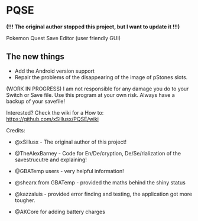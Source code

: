 # PQSE

**(!!! The original author stopped this project, but I want to update it !!!)**

Pokemon Quest Save Editor (user friendly GUI)

## The new things

+ Add the Android version support
+ Repair the problems of the disappearing of the image of pStones slots.

(WORK IN PROGRESS)
I am not responsible for any damage you do to your Switch or Save file. Use this program at your own risk.
Always have a backup of your savefile!

Interested? Check the wiki for a How to: https://github.com/xSillusx/PQSE/wiki


Credits:
- @xSillusx - The original author of this project!

- @TheAlexBarney - Code for En/De/cryption, De/Se/rialization of the savestrucutre and explaining!

- @GBATemp users - very helpful information!

- @shearx from GBATemp - provided the maths behind the shiny status

- @kazzaluis - provided error finding and testing, the application got more tougher.

- @AKCore for adding battery charges
